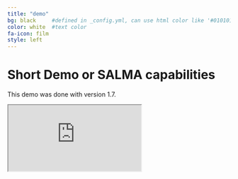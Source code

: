 ```yaml
---
title: "demo"
bg: black     #defined in _config.yml, can use html color like '#010101'
color: white  #text color
fa-icon: film
style: left
---
```


# Short Demo or SALMA capabilities

This demo was done with version 1.7.

<div class="icontain">
	<iframe src="http://www.youtube.com/embed/1kh_njbrCuA" allowfullscreen></iframe>
</div>